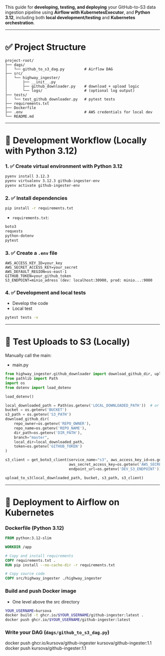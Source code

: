 This guide for **developing, testing, and deploying** your GitHub-to-S3 data ingestion pipeline using **Airflow with KubernetesExecutor**, and **Python 3.12**, including both **local development/testing** and **Kubernetes orchestration**.

---

# ✅ Project Structure

```
project-root/
├── dags/
│   └── github_to_s3_dag.py         # Airflow DAG
├── src/
│   └── highway_ingester/
│       ├── __init__.py
│       ├── github_downloader.py    # download + upload logic
│       └── logs/                   # (optional log output)
├── tests/
│   └── test_github_downloader.py   # pytest tests
├── requirements.txt
├── Dockerfile
├── .env                            # AWS credentials for local dev
└── README.md
```

---

# 🚧 Development Workflow (Locally with Python 3.12)

### 1. ✅ Create virtual environment with Python 3.12

```bash
pyenv install 3.12.3
pyenv virtualenv 3.12.3 github-ingester-env
pyenv activate github-ingester-env
```

### 2. ✅ Install dependencies

```bash
pip install -r requirements.txt
```

- `requirements.txt`:

```txt
boto3
requests
python-dotenv
pytest
```

### 3. ✅ Create a `.env` file

```
AWS_ACCESS_KEY_ID=your_key
AWS_SECRET_ACCESS_KEY=your_secret
AWS_DEFAULT_REGION=us-east-1
GITHUB_TOKEN=your_github_token
S3_ENDPOINT=minio_adress (dev: localhost:30900, prod: minio...:9000
```

### 4. ✅ Development and local tests
- Develop the code
- Local test
```bash
pytest tests -v
```

---

# 🧪 Test Uploads to S3 (Locally)

Manually call the main:
- main.py
```python
from highway_ingester.github_downloader import download_github_dir, upload_to_s3, get_boto3_client
from pathlib import Path
import os
from dotenv import load_dotenv

load_dotenv()

local_downloaded_path = Path(os.getenv('LOCAL_DOWNLOADED_PATH'))  # or wherever your files are
bucket = os.getenv('BUCKET')
s3_path = os.getenv('S3_PATH')
download_github_dir(
    repo_owner=os.getenv('REPO_OWNER'),
    repo_name=os.getenv('REPO_NAME'),
    dir_path=os.getenv('DIR_PATH'),
    branch="master",
    local_dir=local_downloaded_path,
    token=os.getenv('GITHUB_TOKEN')
)

s3_client = get_boto3_client(service_name="s3", aws_access_key_id=os.getenv('AWS_ACCESS_KEY_ID'),
                             aws_secret_access_key=os.getenv('AWS_SECRET_ACCESS_KEY'), region_name=os.getenv('REGION_NAME'),
                             endpoint_url=os.getenv('DEV_S3_ENDPOINT'))

upload_to_s3(local_downloaded_path, bucket, s3_path, s3_client)
```

---

# 🚀 Deployment to Airflow on Kubernetes

### Dockerfile (Python 3.12)

```Dockerfile
FROM python:3.12-slim

WORKDIR /app

# Copy and install requirements
COPY requirements.txt .
RUN pip install --no-cache-dir -r requirements.txt

# Copy source code
COPY src/highway_ingester ./highway_ingester
```

### Build and push Docker image
- One level above the src directory
```bash
YOUR_USERNAME=kursova
docker build -t ghcr.io/$YOUR_USERNAME/github-ingester:latest .
docker push ghcr.io/$YOUR_USERNAME/github-ingester:latest
```

### Write your DAG (`dags/github_to_s3_dag.py`)

docker push ghcr.io/kursova/github-ingester kursova/github-ingester:1.1
docker push kursova/github-ingester:1.1